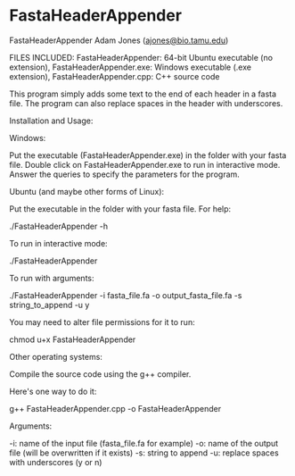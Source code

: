 # FastaHeaderAppender
FastaHeaderAppender
Adam Jones (ajones@bio.tamu.edu)

FILES INCLUDED:
FastaHeaderAppender: 64-bit Ubuntu executable (no extension),
FastaHeaderAppender.exe: Windows executable (.exe extension),
FastaHeaderAppender.cpp: C++ source code

This program simply adds some text to the end of each header in
a fasta file.  The program can also replace spaces in the header
with underscores.


Installation and Usage:


Windows: 

Put the executable (FastaHeaderAppender.exe) in the folder with 
your fasta file.  Double click on FastaHeaderAppender.exe to run
in interactive mode.  Answer the queries to specify the parameters
for the program.


Ubuntu (and maybe other forms of Linux):

Put the executable in the folder with your fasta file.  For help:

./FastaHeaderAppender -h

To run in interactive mode:

./FastaHeaderAppender

To run with arguments:

./FastaHeaderAppender -i fasta_file.fa -o output_fasta_file.fa -s string_to_append -u y

You may need to alter file permissions for it to run:

chmod u+x FastaHeaderAppender



Other operating systems:

Compile the source code using the g++ compiler.

Here's one way to do it:

g++ FastaHeaderAppender.cpp -o FastaHeaderAppender


Arguments:

-i:	name of the input file (fasta_file.fa for example)
-o:	name of the output file (will be overwritten if it exists)
-s:	string to append
-u:	replace spaces with underscores (y or n)
